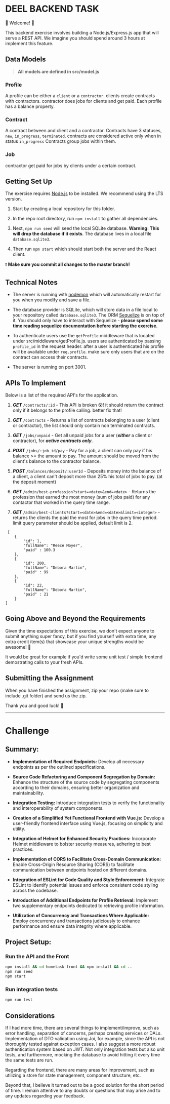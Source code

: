 # DEEL BACKEND TASK

💫 Welcome! 🎉

This backend exercise involves building a Node.js/Express.js app that will serve a REST API. We imagine you should spend around 3 hours at implement this feature.

## Data Models

> **All models are defined in src/model.js**

### Profile

A profile can be either a `client` or a `contractor`.
clients create contracts with contractors. contractor does jobs for clients and get paid.
Each profile has a balance property.

### Contract

A contract between and client and a contractor.
Contracts have 3 statuses, `new`, `in_progress`, `terminated`. contracts are considered active only when in status `in_progress`
Contracts group jobs within them.

### Job

contractor get paid for jobs by clients under a certain contract.

## Getting Set Up

The exercise requires [Node.js](https://nodejs.org/en/) to be installed. We recommend using the LTS version.

1. Start by creating a local repository for this folder.

1. In the repo root directory, run `npm install` to gather all dependencies.

1. Next, `npm run seed` will seed the local SQLite database. **Warning: This will drop the database if it exists**. The database lives in a local file `database.sqlite3`.

1. Then run `npm start` which should start both the server and the React client.

❗️ **Make sure you commit all changes to the master branch!**

## Technical Notes

- The server is running with [nodemon](https://nodemon.io/) which will automatically restart for you when you modify and save a file.

- The database provider is SQLite, which will store data in a file local to your repository called `database.sqlite3`. The ORM [Sequelize](http://docs.sequelizejs.com/) is on top of it. You should only have to interact with Sequelize - **please spend some time reading sequelize documentation before starting the exercise.**

- To authenticate users use the `getProfile` middleware that is located under src/middleware/getProfile.js. users are authenticated by passing `profile_id` in the request header. after a user is authenticated his profile will be available under `req.profile`. make sure only users that are on the contract can access their contracts.
- The server is running on port 3001.

## APIs To Implement

Below is a list of the required API's for the application.

1. **_GET_** `/contracts/:id` - This API is broken 😵! it should return the contract only if it belongs to the profile calling. better fix that!

1. **_GET_** `/contracts` - Returns a list of contracts belonging to a user (client or contractor), the list should only contain non terminated contracts.

1. **_GET_** `/jobs/unpaid` - Get all unpaid jobs for a user (**_either_** a client or contractor), for **_active contracts only_**.

1. **_POST_** `/jobs/:job_id/pay` - Pay for a job, a client can only pay if his balance >= the amount to pay. The amount should be moved from the client's balance to the contractor balance.

1. **_POST_** `/balances/deposit/:userId` - Deposits money into the balance of a client, a client can't deposit more than 25% his total of jobs to pay. (at the deposit moment)

1. **_GET_** `/admin/best-profession?start=<date>&end=<date>` - Returns the profession that earned the most money (sum of jobs paid) for any contactor that worked in the query time range.

1. **_GET_** `/admin/best-clients?start=<date>&end=<date>&limit=<integer>` - returns the clients the paid the most for jobs in the query time period. limit query parameter should be applied, default limit is 2.

```
 [
    {
        "id": 1,
        "fullName": "Reece Moyer",
        "paid" : 100.3
    },
    {
        "id": 200,
        "fullName": "Debora Martin",
        "paid" : 99
    },
    {
        "id": 22,
        "fullName": "Debora Martin",
        "paid" : 21
    }
]
```

## Going Above and Beyond the Requirements

Given the time expectations of this exercise, we don't expect anyone to submit anything super fancy, but if you find yourself with extra time, any extra credit item(s) that showcase your unique strengths would be awesome! 🙌

It would be great for example if you'd write some unit test / simple frontend demostrating calls to your fresh APIs.

## Submitting the Assignment

When you have finished the assignment, zip your repo (make sure to include .git folder) and send us the zip.

Thank you and good luck! 🙏


---
# Challenge

## Summary:

- __Implementation of Required Endpoints:__ Develop all necessary endpoints as per the outlined specifications.

- __Source Code Refactoring and Component Segregation by Domain:__ Enhance the structure of the source code by segregating components according to their domains, ensuring better organization and maintainability.

- __Integration Testing:__ Introduce integration tests to verify the functionality and interoperability of system components.

- __Creation of a Simplified Yet Functional Frontend with Vue.js:__ Develop a user-friendly frontend interface using Vue.js, focusing on simplicity and utility.

- __Integration of Helmet for Enhanced Security Practices:__ Incorporate Helmet middleware to bolster security measures, adhering to best practices.

- __Implementation of CORS to Facilitate Cross-Domain Communication:__ Enable Cross-Origin Resource Sharing (CORS) to facilitate communication between endpoints hosted on different domains.

- __Integration of ESLint for Code Quality and Style Enforcement:__ Integrate ESLint to identify potential issues and enforce consistent code styling across the codebase.

- __Introduction of Additional Endpoints for Profile Retrieval:__ Implement two supplementary endpoints dedicated to retrieving profile information.

- __Utilization of Concurrency and Transactions Where Applicable:__ Employ concurrency and transactions judiciously to enhance performance and ensure data integrity where applicable.

## Project Setup:

### Run the API and the Front
```sh
npm install && cd hometask-front && npm install && cd ..
npm run seed
npm start
```

### Run integration tests
```sh
npm run test
```

## Considerations
If I had more time, there are several things to implement/improve, such as error handling, separation of concerns, perhaps creating services or DALs. Implementation of DTO validation using Joi, for example, since the API is not thoroughly tested against exception cases. I also suggest a more robust authentication system based on JWT. Not only integration tests but also unit tests, and furthermore, mocking the database to avoid hitting it every time the same tests are run.

Regarding the frontend, there are many areas for improvement, such as utilizing a store for state management, component structure, etc.

Beyond that, I believe it turned out to be a good solution for the short period of time. I remain attentive to any doubts or questions that may arise and to any updates regarding your feedback.






